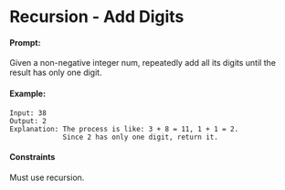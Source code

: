 # Recursion - Add Digits

#### Prompt:

Given a non-negative integer num, repeatedly add all its digits until the result has only one digit.

#### Example:

```
Input: 38
Output: 2
Explanation: The process is like: 3 + 8 = 11, 1 + 1 = 2.
             Since 2 has only one digit, return it.
```

#### Constraints

Must use recursion.
